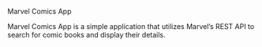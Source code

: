 Marvel Comics App

Marvel Comics App is a simple application that utilizes Marvel’s REST API to search for comic books and display their details.
